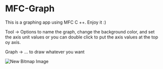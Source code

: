 # MFC-Graph
This is a graphing app using MFC C ++. Enjoy it :)

Tool -> Options to name the graph, change the background color, and set the axis unit values
or you can double click to put the axis values at the top oy axis.

Graph -> ... to draw whatever you want


![New Bitmap Image](https://user-images.githubusercontent.com/57699454/88824234-48165200-d1f0-11ea-96cf-8e138ba8930d.jpg)
